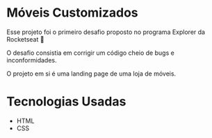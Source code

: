 # Móveis Customizados

Esse projeto foi o primeiro desafio proposto no programa Explorer da Rocketseat 🚀

O desafio consistia em corrigir um código cheio de bugs e inconformidades.

O projeto em si é uma landing page de uma loja de móveis.

# Tecnologias Usadas
<ul>
<li>HTML</li>
<li>CSS</li>
</ul>
